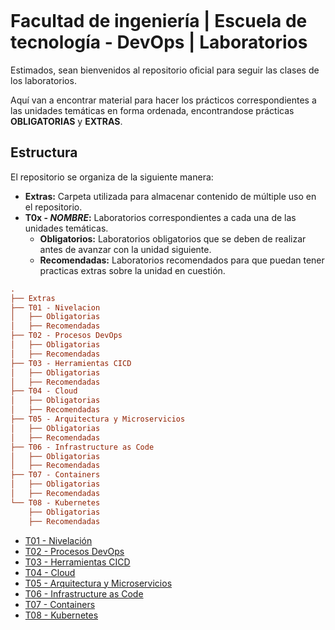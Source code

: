 
<p class="logo" align="center">
<img width="250">
</p>

# Facultad de ingeniería | Escuela de tecnología - DevOps | Laboratorios

Estimados, sean bienvenidos al repositorio oficial para seguir las clases de los laboratorios.

Aquí van a encontrar material para hacer los prácticos correspondientes a las unidades temáticas en forma ordenada, encontrandose prácticas **OBLIGATORIAS** y **EXTRAS**.

## Estructura

El repositorio se organiza de la siguiente manera:

- **Extras:** Carpeta utilizada para almacenar contenido de múltiple uso en el repositorio.
- __T0x - _NOMBRE_:__ Laboratorios correspondientes a cada una de las unidades temáticas.
   - **Obligatorios:** Laboratorios obligatorios que se deben de realizar antes de avanzar con la unidad siguiente.
   - **Recomendadas:** Laboratorios recomendados para que puedan tener practicas extras sobre la unidad en cuestión.

```ini
.
├── Extras
├── T01 - Nivelacion
│   ├── Obligatorias
│   ├── Recomendadas
├── T02 - Procesos DevOps
│   ├── Obligatorias
│   ├── Recomendadas
├── T03 - Herramientas CICD
│   ├── Obligatorias
│   ├── Recomendadas
├── T04 - Cloud
│   ├── Obligatorias
│   ├── Recomendadas
├── T05 - Arquitectura y Microservicios
│   ├── Obligatorias
│   ├── Recomendadas
├── T06 - Infrastructure as Code
│   ├── Obligatorias
│   ├── Recomendadas
├── T07 - Containers
│   ├── Obligatorias
│   ├── Recomendadas
└── T08 - Kubernetes
    ├── Obligatorias
    ├── Recomendadas
```

- [T01 - Nivelación](/T01%20-%20Nivelacion/index_nivelacion.md)
- [T02 - Procesos DevOps](/T02%20-%20Procesos%20DevOps/index_devops.md)
- [T03 - Herramientas CICD](/T03%20-%20Herramientas%20CICD/index_cicd.md)
- [T04 - Cloud](/T04%20-%20Cloud/index_cloud.md)
- [T05 - Arquitectura y Microservicios](/T05%20-%20Arquitectura%20y%20Microservicios/index_microservicios.md)
- [T06 - Infrastructure as Code](/T06%20-%20Infrastructure%20as%20Code/index_iac.md)
- [T07 - Containers](/T07%20-%20Containers/index_containers.md)
- [T08 - Kubernetes](/T08%20-%20Kubernetes/index_kubernetes.md)